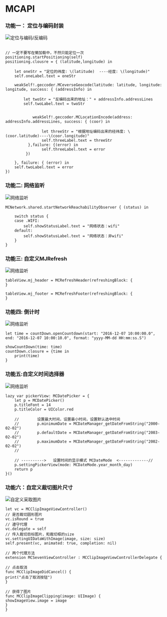 # MCAPI

### 功能一： 定位与编码封装

![定位与编码/反编码](https://github.com/mancongiOS/MCAPI/blob/master/GitHubImages/location.png)
```

// 一定不要写在懒加载中，不然只能定位一次
positioning.startPositioning(self)
positioning.clousre = { (latitude,longitude) in

    let oneStr = "定位的纬度: \(latitude)  ----经度: \(longitude)"
    self.oneLabel.text = oneStr

    weakSelf!.geccoder.MCeverseGeocode(latitude: latitude, longitude: longitude, success: { (addressInfo) in

        let twoStr = "反编码出来的地址：" + addressInfo.addressLines
        self.twoLabel.text = twoStr


            weakSelf!.geccoder.MCLocationEncode(address: addressInfo.addressLines, success: { (coor) in

                let threeStr = "根据地址编码出来的经纬度: \(coor.latitude)----\(coor.longitude)"
                self.threeLabel.text = threeStr
          },failure: {(error) in
                self.threeLabel.text = error
         })

    }, failure: { (error) in
    self.twoLabel.text = error
})

```

### 功能二: 网络监听

![网络监听](https://github.com/mancongiOS/MCAPI/blob/master/GitHubImages/wifi.png)

```
MCNetwork.shared.startNetworkReachabilityObserver { (status) in

    switch status {
    case .WIFI:
        self.showStatusLabel.text = "网络状态：wifi"
    default:
        self.showStatusLabel.text = "网络状态：非wifi"
    }
}
```



### 功能三: 自定义MJRefresh

![网络监听](https://github.com/mancongiOS/MCAPI/blob/master/GitHubImages/MJRefresh.png)
```
tableView.mj_header = MCRefreshHeader(refreshingBlock: {
}

tableView.mj_footer = MCRefreshFooter(refreshingBlock: {
}
```


### 功能四: 倒计时

![网络监听](https://github.com/mancongiOS/MCAPI/blob/master/GitHubImages/countDown.png)
```
let time = countDown.openCountdown(start: "2016-12-07 10:00:00.0", end: "2016-12-07 10:00:10.0", format: "yyyy-MM-dd HH:mm:ss.S")

showCountDown(time: time)
countDown.closure = {time in
    print(time)
}
```

### 功能五:自定义时间选择器

![网络监听](https://github.com/mancongiOS/MCAPI/blob/master/GitHubImages/datePicker.png)
```
lazy var pickerView: MCDatePicker = {
    let p = MCDatePicker()
    p.titleFont = 14
    p.titleColor = UIColor.red

    //        设置最大时间，设置最小时间，设置默认选中时间
    //        p.minimumDate = MCDateManager_getDateFromString("2000-02-02")
    //        p.defaultDate = MCDateManager_getDateFromString("2003-02-02")
    //        p.maximumDate = MCDateManager_getDateFromString("2002-02-02")
    //

    // ---------->   设置时间的显示模式 MCDateMode  <-------------//
    p.settingPickerView(mode: MCDateMode.year_month_day)
    return p
}()
```

### 功能六：自定义裁切图片尺寸
![自定义采取图片](https://github.com/mancongiOS/MCAPI/blob/master/GitHubImages/ClipImage.png)

```
let vc = MCClipImageViewController()
// 是否裁切圆形图片
vc.isRound = true
// 遵守代理
vc.delegate = self
// 传入裁切目标图片，和裁切框的size
vc.settingUIDataWithImage(image, size: size)
self.present(vc, animated: true, completion: nil)
```

```
// 两个代理方法
extension MCSevenViewController : MCClipImageViewControllerDelegate {

// 点击取消
func MCClipImageDidCancel() {
print("点击了取消按钮")
}

// 获得了图片
func MCClipImageClipping(image: UIImage) {
showImageView.image = image
}
}
```

